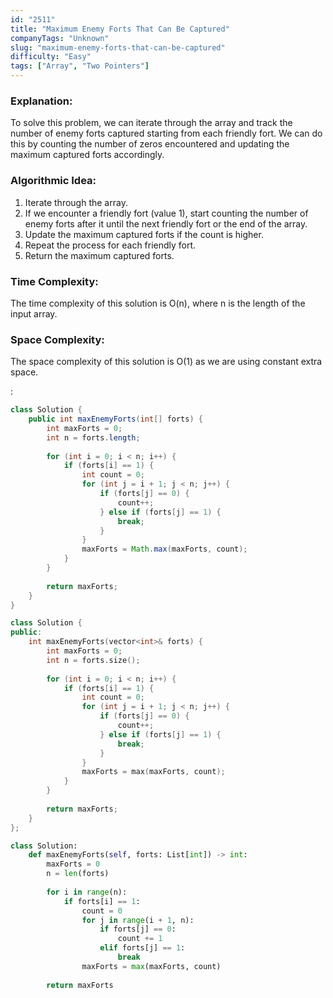 ```yaml
---
id: "2511"
title: "Maximum Enemy Forts That Can Be Captured"
companyTags: "Unknown"
slug: "maximum-enemy-forts-that-can-be-captured"
difficulty: "Easy"
tags: ["Array", "Two Pointers"]
---
```


### Explanation:
To solve this problem, we can iterate through the array and track the number of enemy forts captured starting from each friendly fort. We can do this by counting the number of zeros encountered and updating the maximum captured forts accordingly.

### Algorithmic Idea:
1. Iterate through the array.
2. If we encounter a friendly fort (value 1), start counting the number of enemy forts after it until the next friendly fort or the end of the array.
3. Update the maximum captured forts if the count is higher.
4. Repeat the process for each friendly fort.
5. Return the maximum captured forts.

### Time Complexity:
The time complexity of this solution is O(n), where n is the length of the input array.

### Space Complexity:
The space complexity of this solution is O(1) as we are using constant extra space.

:

```java
class Solution {
    public int maxEnemyForts(int[] forts) {
        int maxForts = 0;
        int n = forts.length;
        
        for (int i = 0; i < n; i++) {
            if (forts[i] == 1) {
                int count = 0;
                for (int j = i + 1; j < n; j++) {
                    if (forts[j] == 0) {
                        count++;
                    } else if (forts[j] == 1) {
                        break;
                    }
                }
                maxForts = Math.max(maxForts, count);
            }
        }
        
        return maxForts;
    }
}
```

```cpp
class Solution {
public:
    int maxEnemyForts(vector<int>& forts) {
        int maxForts = 0;
        int n = forts.size();
        
        for (int i = 0; i < n; i++) {
            if (forts[i] == 1) {
                int count = 0;
                for (int j = i + 1; j < n; j++) {
                    if (forts[j] == 0) {
                        count++;
                    } else if (forts[j] == 1) {
                        break;
                    }
                }
                maxForts = max(maxForts, count);
            }
        }
        
        return maxForts;
    }
};
```

```python
class Solution:
    def maxEnemyForts(self, forts: List[int]) -> int:
        maxForts = 0
        n = len(forts)
        
        for i in range(n):
            if forts[i] == 1:
                count = 0
                for j in range(i + 1, n):
                    if forts[j] == 0:
                        count += 1
                    elif forts[j] == 1:
                        break
                maxForts = max(maxForts, count)
        
        return maxForts
```